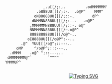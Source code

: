 ```diff

                 _.u[[/;:,.         .odMMMMMM'
              .o888UU[[[/;:-.  .o@P^    MMM^
             oN88888UU[[[/;::-.        dP^
            dNMMNN888UU[[[/;:--.   .o@P^
           ,MMMMMMN888UU[[/;::-. o@^
           NNMMMNN888UU[[[/~.o@P^
           888888888UU[[[/o@^-..
          oI8888UU[[[/o@P^:--..
       .@^  YUU[[[/o@^;::---..
     oMP     ^/o@P^;:::---..
  .dMMM    .o@^ ^;::---...
 dMMMMMMM@^`       `^^^^
YMMMUP^
 

```



<div align="center">
  <a href="https://git.io/typing-svg">
    <img src="https://readme-typing-svg.demolab.com?font=Monospace&pause=1000&color=8A00FF&width=435&lines=Here+you+won't+find+anything+(･⁠ ⁠〰⁠ ⁠･)" alt="Typing SVG" />
  </a>
</div>

